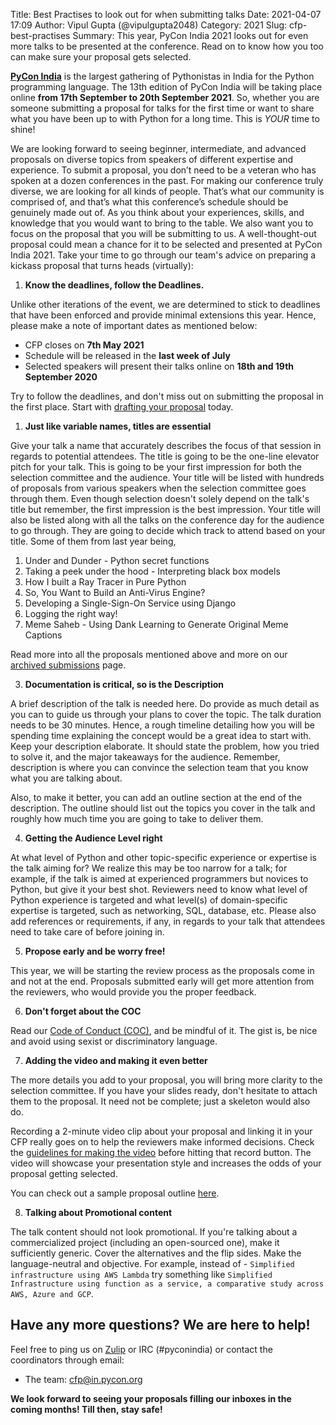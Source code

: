 Title: Best Practises to look out for when submitting talks
Date: 2021-04-07 17:09
Author: Vipul Gupta (@vipulgupta2048)
Category: 2021
Slug: cfp-best-practises
Summary: This year, PyCon India 2021 looks out for even more talks to be presented at the conference. Read on to know how you too can make sure your proposal gets selected. 

[**PyCon India**](https://in.pycon.org/2021/) is the largest gathering of Pythonistas in India for the Python programming language. The 13th edition of PyCon India will be taking place online **from 17th September to 20th September 2021**. So, whether you are someone submitting a proposal for talks for the first time or want to share what you have been up to with Python for a long time. This is *YOUR* time to shine!

We are looking forward to seeing beginner, intermediate, and advanced proposals on diverse topics from speakers of different expertise and experience. To submit a proposal, you don’t need to be a veteran who has spoken at a dozen conferences in the past. For making our conference truly diverse, we are looking for all kinds of people. That’s what our community is comprised of, and that’s what this conference’s schedule should be genuinely made out of. As you think about your experiences, skills, and knowledge that you would want to bring to the table. We also want you to focus on the proposal that you will be submitting to us. A well-thought-out proposal could mean a chance for it to be selected and presented at PyCon India 2021. Take your time to go through our team's advice on preparing a kickass proposal that turns heads (virtually):

1. **Know the deadlines, follow the Deadlines.** 

Unlike other iterations of the event, we are determined to stick to deadlines that have been enforced and provide minimal extensions this year. Hence, please make a note of important dates as mentioned below:

- CFP closes on **7th May 2021**
- Schedule will be released in the **last week of July**
- Selected speakers will present their talks online on **18th and 19th September 2020**

Try to follow the deadlines, and don't miss out on submitting the proposal in the first place. Start with [drafting your proposal]((https://in.pycon.org/cfp/2021/proposals/create/)) today.

1. **Just like variable names, titles are essential** 

Give your talk a name that accurately describes the focus of that session in regards to potential attendees. The title is going to be the one-line elevator pitch for your talk. This is going to be your first impression for both the selection committee and the audience. Your title will be listed with hundreds of proposals from various speakers when the selection committee goes through them. Even though selection doesn't solely depend on the talk's title but remember, the first impression is the best impression. Your title will also be listed along with all the talks on the conference day for the audience to go through. They are going to decide which track to attend based on your title. Some of them from last year being, 

1. Under and Dunder - Python secret functions
2. Taking a peek under the hood - Interpreting black box models
3. How I built a Ray Tracer in Pure Python
4. So, You Want to Build an Anti-Virus Engine?
5. Developing a Single-Sign-On Service using Django
6. Logging the right way!
7. Meme Saheb - Using Dank Learning to Generate Original Meme Captions

Read more into all the proposals mentioned above and more on our [archived submissions](https://in.pycon.org/cfp/2020/proposals/) page. 

3. **Documentation is critical, so is the Description** 

A brief description of the talk is needed here. Do provide as much detail as you can to guide us through your plans to cover the topic. The talk duration needs to be 30 minutes. Hence, a rough timeline detailing how you will be spending time explaining the concept would be a great idea to start with. Keep your description elaborate. It should state the problem, how you tried to solve it, and the major takeaways for the audience. Remember, description is where you can convince the selection team that you know what you are talking about.

Also, to make it better, you can add an outline section at the end of the description. The outline should list out the topics you cover in the talk and roughly how much time you are going to take to deliver them.

4. **Getting the Audience Level right**

At what level of Python and other topic-specific experience or expertise is the talk aiming for? We realize this may be too narrow for a talk; for example, if the talk is aimed at experienced programmers but novices to Python, but give it your best shot. Reviewers need to know what level of Python experience is targeted and what level(s) of domain-specific expertise is targeted, such as networking, SQL, database, etc. Please also add references or requirements, if any, in regards to your talk that attendees need to take care of before joining in.

5. **Propose early and be worry free!**

This year, we will be starting the review process as the proposals come in and not at the end. Proposals submitted early will get more attention from the reviewers, who would provide you the proper feedback. 

6. **Don't forget about the COC**

Read our [Code of Conduct (COC)](https://in.pycon.org/2021/coc.html), and be mindful of it. The gist is, be nice and avoid using sexist or discriminatory language.

7. **Adding the video and making it even better**

The more details you add to your proposal, you will bring more clarity to the selection committee. If you have your slides ready, don't hesitate to attach them to the proposal. It need not be complete; just a skeleton would also do.

Recording a 2-minute video clip about your proposal and linking it in your CFP really goes on to help the reviewers make informed decisions. Check the [guidelines for making the video](https://in.pycon.org/cfp/2021/proposals/) before hitting that record button. The video will showcase your presentation style and increases the odds of your proposal getting selected.

You can check out a sample proposal outline [here](https://github.com/pythonindia/junction/wiki/Sample-Proposal-Outline).

8. **Talking about Promotional content**

The talk content should not look promotional. If you're talking about a commercialized project (including an open-sourced one), make it sufficiently generic. Cover the alternatives and the flip sides. Make the language-neutral and objective. For example, instead of - `Simplified infrastructure using AWS Lambda` try something like `Simplified Infrastructure using function as a service, a comparative study across AWS, Azure and GCP`.

## Have any more questions? We are here to help!

Feel free to ping us on [Zulip](https://pyconindia.zulipchat.com/) or IRC (#pyconindia) or contact the coordinators through email:

- The team: [cfp@in.pycon.org](mailto:cfp@in.pycon.org)

**We look forward to seeing your proposals filling our inboxes in the coming months! Till then, stay safe!**
